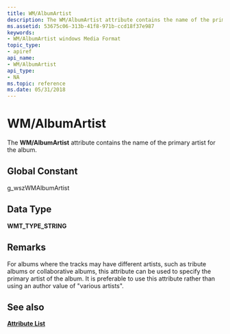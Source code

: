```yaml
---
title: WM/AlbumArtist
description: The WM/AlbumArtist attribute contains the name of the primary artist for the album.
ms.assetid: 53675c06-313b-41f8-971b-ccd18f37e987
keywords:
- WM/AlbumArtist windows Media Format
topic_type:
- apiref
api_name:
- WM/AlbumArtist
api_type:
- NA
ms.topic: reference
ms.date: 05/31/2018
---
```


# WM/AlbumArtist

The **WM/AlbumArtist** attribute contains the name of the primary artist for the album.

## Global Constant

g\_wszWMAlbumArtist

## Data Type

**WMT\_TYPE\_STRING**

## Remarks

For albums where the tracks may have different artists, such as tribute albums or collaborative albums, this attribute can be used to specify the primary artist of the album. It is preferable to use this attribute rather than using an author value of "various artists".

## See also

<dl> <dt>

[**Attribute List**](attribute-list.md)
</dt> </dl>

 

 




